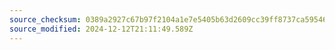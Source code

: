 ```yaml
---
source_checksum: 0389a2927c67b97f2104a1e7e5405b63d2609cc39ff8737ca59546bfcb4b4a21
source_modified: 2024-12-12T21:11:49.589Z
---
```


